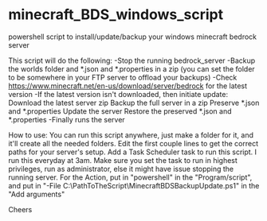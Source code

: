 # minecraft_BDS_windows_script
powershell script to install/update/backup your windows minecraft bedrock server

This script will do the following:
-Stop the running bedrock_server
-Backup the worlds folder and *.json and *.properties in a zip (you can set the folder to be somewhere in your FTP server to offload your backups)
-Check https://www.minecraft.net/en-us/download/server/bedrock for the latest version
-If the latest version isn't downloaded, then initiate update:
  Download the latest server zip
  Backup the full server in a zip
  Preserve *.json and *.properties
  Update the server
  Restore the preserved *.json and *.properties
-Finally runs the server

How to use:
You can run this script anywhere, just make a folder for it, and it'll create all the needed folders.
Edit the first couple lines to get the correct paths for your server's setup.
Add a Task Scheduler task to run this script.  I run this everyday at 3am.
  Make sure you set the task to run in highest privileges, run as administrator, else it might have issue stopping the running server.
  For the Action, put in "powershell" in the "Program/script", and put in "-File C:\PathToTheScript\MinecraftBDSBackupUpdate.ps1" in the "Add arguments"

Cheers
